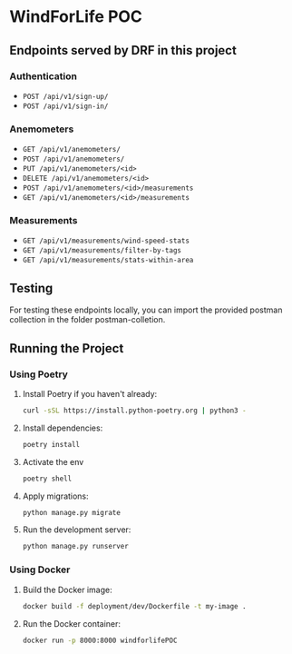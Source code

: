 # WindForLife POC

## Endpoints served by DRF in this project
### Authentication
- `POST /api/v1/sign-up/` 
- `POST /api/v1/sign-in/` 

### Anemometers
- `GET /api/v1/anemometers/`
- `POST /api/v1/anemometers/`
- `PUT /api/v1/anemometers/<id>`
- `DELETE /api/v1/anemometers/<id>`
- `POST /api/v1/anemometers/<id>/measurements`
- `GET /api/v1/anemometers/<id>/measurements`

### Measurements
- `GET /api/v1/measurements/wind-speed-stats`
- `GET /api/v1/measurements/filter-by-tags`
- `GET /api/v1/measurements/stats-within-area`

## Testing
For testing these endpoints locally, you can import the provided postman collection in the folder postman-colletion.

## Running the Project
### Using Poetry

1. Install Poetry if you haven't already:
    ```bash
    curl -sSL https://install.python-poetry.org | python3 -
    ```
2. Install dependencies:
    ```bash
    poetry install
    ```
3. Activate the env
    ```bash
    poetry shell
    ```
4. Apply migrations:
    ```bash
    python manage.py migrate
    ```
5. Run the development server:
    ```bash
    python manage.py runserver
    ```

### Using Docker

1. Build the Docker image:
    ```bash
    docker build -f deployment/dev/Dockerfile -t my-image .
    ```
2. Run the Docker container:
    ```bash
    docker run -p 8000:8000 windforlifePOC
    ```

